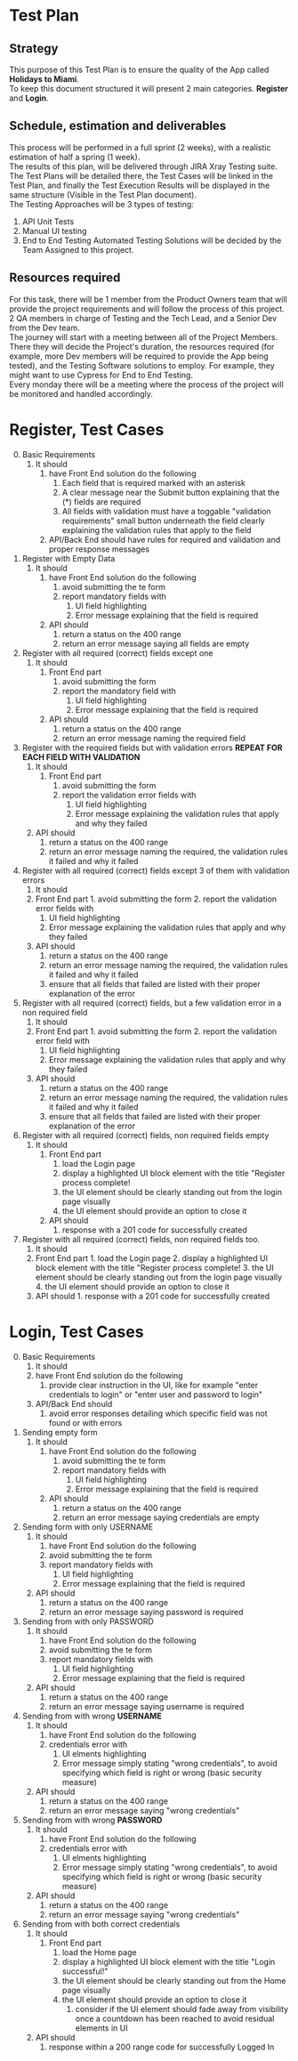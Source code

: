 # Test Plan  
## Strategy  
This purpose of this Test Plan is to ensure the quality of the App called **Holidays to Miami**.  
To keep this document structured it will present 2 main categories. **Register** and **Login**.  
  
## Schedule, estimation and deliverables  
This process will be performed in a full sprint (2 weeks), with a realistic estimation of half a spring (1 week).  
The results of this plan, will be delivered through JIRA Xray Testing suite. The Test Plans will be detailed there, the Test Cases will be linked in the Test Plan, and finally the Test Execution Results will be displayed in the same structure (Visible in the Test Plan document).  
The Testing Approaches will be 3 types of testing:  
1. API Unit Tests
2. Manual UI testing 
3. End to End Testing
Automated Testing Solutions will be decided by the Team Assigned to this project.
  
## Resources required  
For this task, there will be 1 member from the Product Owners team that will provide the project requirements and will follow the process of this project. 2 QA members in charge of Testing and the Tech Lead, and a Senior Dev from the Dev team.  
The journey will start with a meeting between all of the Project Members. There they will decide the Project's duration, the resources required (for example, more Dev members will be required to provide the App being tested), and the Testing Software solutions to employ. For example, they might want to use Cypress for End to End Testing.  
Every monday there will be a meeting where the process of the project will be monitored and handled accordingly.
  
  
# Register, Test Cases  
0. Basic Requirements
   1. It should
      1. have Front End solution do the following
         1. Each field that is required marked with an asterisk
         2. A clear message near the Submit button explaining that the (*) fields are required
         3. All fields with validation must have a toggable "validation requirements" small button underneath the field clearly explaining the validation rules that apply to the field
      2. API/Back End should have rules for required and validation and proper response messages 
1. Register with Empty Data
   1. It should 
      1. have Front End solution do the following
         1. avoid submitting the te form
         2. report mandatory fields with 
            1. UI field highlighting
            2. Error message explaining that the field is required
      2. API should 
         1. return a status on the 400 range
         2. return an error message saying all fields are empty
2. Register with all required (correct) fields except one
   1. It should
      1. Front End part
         1. avoid submitting the form
         2. report the mandatory field with
            1. UI field highlighting
            2. Error message explaining that the field is required
      2. API should 
         1. return a status on the 400 range
         2. return an error message naming the required field
3. Register with the required fields but with validation errors **REPEAT FOR EACH FIELD WITH VALIDATION**
   1. It should
      1. Front End part
         1. avoid submitting the form
         2. report the validation error fields with
            1. UI field highlighting
            2. Error message explaining the validation rules that apply and why they failed
   2. API should
      1. return a status on the 400 range
      2. return an error message naming the required, the validation rules it failed and why it failed
4. Register with all required (correct) fields except 3 of them with validation errors
   1. It should
     1. Front End part
       1. avoid submitting the form
       2. report the validation error fields with
         1. UI field highlighting
         2. Error message explaining the validation rules that apply and why they failed
   2. API should
      1. return a status on the 400 range
      2. return an error message naming the required, the validation rules it failed and why it failed
      3. ensure that all fields that failed are listed with their proper explanation of the error
5. Register with all required (correct) fields, but a few validation error in a non required field
   1. It should
     1. Front End part
       1. avoid submitting the form
       2. report the validation error field with
         1. UI field highlighting
         2. Error message explaining the validation rules that apply and why they failed
   2. API should
      1. return a status on the 400 range
      2. return an error message naming the required, the validation rules it failed and why it failed
      3. ensure that all fields that failed are listed with their proper explanation of the error
6. Register with all required (correct) fields, non required fields empty
   1. It should
      1. Front End part
         1. load the Login page
         2. display a highlighted UI block element with the title "Register process complete!
         3. the UI element should be clearly standing out from the login page visually
         4. the UI element should provide an option to close it
      2. API should
         1. response with a 201 code for successfully created
7.  Register with all required (correct) fields, non required fields too.
    1. It should
      1. Front End part
        1. load the Login page
        2. display a highlighted UI block element with the title "Register process complete!
        3. the UI element should be clearly standing out from the login page visually
        4. the UI element should provide an option to close it
      2. API should
        1. response with a 201 code for successfully created

# Login, Test Cases  
0. Basic Requirements
   1. It should
     1. have Front End solution do the following
        1. provide clear instruction in the UI, like for example "enter credentials to login" or "enter user and password to login"
   2. API/Back End should 
      1. avoid error responses detailing which specific field was not found or with errors
1. Sending empty form
   1. It should 
      1. have Front End solution do the following
         1. avoid submitting the te form
         2. report mandatory fields with 
            1. UI field highlighting
            2. Error message explaining that the field is required
      2. API should 
         1. return a status on the 400 range
         2. return an error message saying credentials are empty
2. Sending form with only USERNAME
   1. It should 
      1. have Front End solution do the following
      2. avoid submitting the te form
      3. report mandatory fields with 
         1. UI field highlighting
         2. Error message explaining that the field is required
   2. API should 
      1. return a status on the 400 range
      2. return an error message saying password is required
3. Sending from with only PASSWORD
   1. It should 
      1. have Front End solution do the following
      2. avoid submitting the te form
      3. report mandatory fields with 
         1. UI field highlighting
         2. Error message explaining that the field is required
   2. API should 
      1. return a status on the 400 range
      2. return an error message saying username is required
4. Sending from with wrong **USERNAME**
   1. It should 
      1. have Front End solution do the following
      2. credentials error with 
         1. UI elments highlighting 
         2. Error message simply stating "wrong credentials", to avoid specifying which field is right or wrong (basic security measure)
   2. API should 
      1. return a status on the 400 range
      2. return an error message saying "wrong credentials"
5. Sending from with wrong **PASSWORD**
   1. It should 
      1. have Front End solution do the following
      2. credentials error with 
         1. UI elments highlighting 
         2. Error message simply stating "wrong credentials", to avoid specifying which field is right or wrong (basic security measure)
   2. API should 
      1. return a status on the 400 range
      2. return an error message saying "wrong credentials" 
6. Sending from with both correct credentials 
   1. It should
      1. Front End part
         1. load the Home page
         2. display a highlighted UI block element with the title "Login successful!"
         3. the UI element should be clearly standing out from the Home page visually
         4. the UI element should provide an option to close it
            1. consider if the UI element should fade away from visibility once a countdown has been reached to avoid residual elements in UI
   2. API should
      1. response within a 200 range code for successfully Logged In